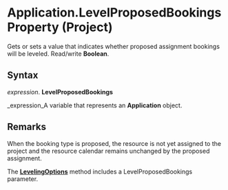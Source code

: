 
# Application.LevelProposedBookings Property (Project)

Gets or sets a value that indicates whether proposed assignment bookings will be leveled. Read/write  **Boolean**.


## Syntax

 _expression_. **LevelProposedBookings**

 _expression_A variable that represents an  **Application** object.


## Remarks

When the booking type is proposed, the resource is not yet assigned to the project and the resource calendar remains unchanged by the proposed assignment.

The  **[LevelingOptions](388a2315-e44b-3890-a16a-92ea5a778bbd.md)** method includes a LevelProposedBookings parameter.

